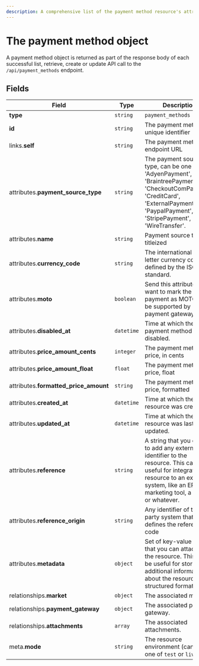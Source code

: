 ```yaml
---
description: A comprehensive list of the payment method resource's attributes and relationships.
---
```


# The payment method object

A payment method object is returned as part of the response body of each successful list, retrieve, create or update API call to the `/api/payment_methods` endpoint.

## Fields

| Field          | Type     | Description                                  |
| -------------- | -------- | -------------------------------------------- |
| **type**       | `string` | `payment_methods`                        |
| **id**         | `string` | The payment method unique identifier  |
| links.**self** | `string` | The payment method endpoint URL       |
| attributes.**payment_source_type** | `string` | The payment source type, can be one of: 'AdyenPayment', 'BraintreePayment', 'CheckoutComPayment', 'CreditCard', 'ExternalPayment', 'PaypalPayment', 'StripePayment', or 'WireTransfer'. |
| attributes.**name** | `string` | Payment source type, titleized |
| attributes.**currency_code** | `string` | The international 3-letter currency code as defined by the ISO 4217 standard. |
| attributes.**moto** | `boolean` | Send this attribute if you want to mark the payment as MOTO, must be supported by payment gateway. |
| attributes.**disabled_at** | `datetime` | Time at which the payment method was disabled. |
| attributes.**price_amount_cents** | `integer` | The payment method's price, in cents |
| attributes.**price_amount_float** | `float` | The payment method's price, float |
| attributes.**formatted_price_amount** | `string` | The payment method's price, formatted |
| attributes.**created_at** | `datetime` | Time at which the resource was created. |
| attributes.**updated_at** | `datetime` | Time at which the resource was last updated. |
| attributes.**reference** | `string` | A string that you can use to add any external identifier to the resource. This can be useful for integrating the resource to an external system, like an ERP, a marketing tool, a CRM, or whatever. |
| attributes.**reference_origin** | `string` | Any identifier of the third party system that defines the reference code |
| attributes.**metadata** | `object` | Set of key-value pairs that you can attach to the resource. This can be useful for storing additional information about the resource in a structured format. |
| relationships.**market** | `object` | The associated market. |
| relationships.**payment_gateway** | `object` | The associated payment gateway. |
| relationships.**attachments** | `array` | The associated attachments. |
| meta.**mode** | `string` | The resource environment \(can be one of `test` or `live`\) |

